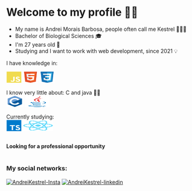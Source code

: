 # Welcome to my profile 👋🏽 

 - My name is Andrei Morais Barbosa, people often call me Kestrel 🙇🏽‍♀️
 - Bachelor of Biological Sciences 🎓
 - I'm 27 years old 📅
 - Studying and I want to work with web development, since 2021 💡

 I have knowledge in:
 <div style="display: inline_block">
<img align="center" alt="AndreiKestrel-Js" height="30" width="40" src="https://raw.githubusercontent.com/devicons/devicon/master/icons/javascript/javascript-plain.svg">
<img align="center" alt="AndreiKestrel-HTML" height="30" width="40" src="https://raw.githubusercontent.com/devicons/devicon/master/icons/html5/html5-original.svg">
<img align="center" alt="AndreiKestrel-CSS" height="30" width="40" src="https://raw.githubusercontent.com/devicons/devicon/master/icons/css3/css3-original.svg">
</div>
 <br>
 I know very little about: C and java 🤏🏽
  <div style="display: inline_block">
<img align="center" alt="AndreiKestrel-C" height="30" width="45" src="https://raw.githubusercontent.com/devicons/devicon/1119b9f84c0290e0f0b38982099a2bd027a48bf1/icons/c/c-original.svg">
<img align="center" alt="AndreiKestrel-java" height="30" width="65" src="https://raw.githubusercontent.com/devicons/devicon/1119b9f84c0290e0f0b38982099a2bd027a48bf1/icons/java/java-original.svg">
</div>
 <br>
 Currently studying:  
 <div style="display: inline_block">
<img align="center" alt="AndreiKestrel-Ts" height="30" width="40" src="https://raw.githubusercontent.com/devicons/devicon/master/icons/typescript/typescript-plain.svg">
<img align="center" alt="AndreiKestrel-react" height="30" width="80" src="https://raw.githubusercontent.com/devicons/devicon/1119b9f84c0290e0f0b38982099a2bd027a48bf1/icons/react/react-original.svg">
</div>

<br>

**Looking for a professional opportunity**<br><br>
<div style="display: inline_block">
<h3>My social networks:</h3>
<a href="https://instagram.com/andreikestrel" target="_blank"><img align="center" alt="AndreiKestrel-Insta" height="35" width="130" src="https://img.shields.io/badge/Instagram-E4405F?style=for-the-badge&logo=instagram&logoColor=white"></a>
<a href="https://www.linkedin.com/in/barbosaandrei/" target="_blank"><img align="center" alt="AndreiKestrel-linkedin" height="35" width="130" src="https://img.shields.io/badge/LinkedIn-0077B5?style=for-the-badge&logo=linkedin&logoColor=white"></a>
</div>
